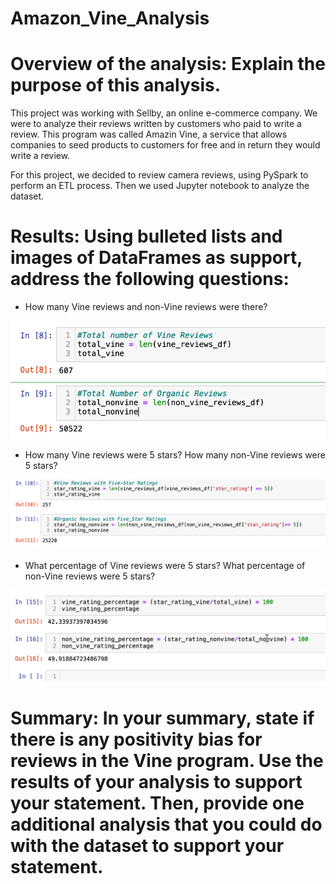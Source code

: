 # Amazon_Vine_Analysis
# Overview of the analysis: Explain the purpose of this analysis.
This project was working with Sellby, an online e-commerce company.  We were to analyze their reviews written by customers who paid to write a review.  This program was called Amazin Vine, a service that allows companies to seed products to customers for free and in return they would write a review. 

For this project, we decided to review camera reviews, using PySpark to perform an ETL process.  Then we used Jupyter notebook to analyze the dataset. 

# Results: Using bulleted lists and images of DataFrames as support, address the following questions:

* How many Vine reviews and non-Vine reviews were there?

![image](https://github.com/icheung487/Amazon_Vine_Analysis/blob/main/Resources/Total_Number_of_Vine.png)


* How many Vine reviews were 5 stars? How many non-Vine reviews were 5 stars?

![image](https://github.com/icheung487/Amazon_Vine_Analysis/blob/main/Resources/Total_Number_with_5_Stars.png)

* What percentage of Vine reviews were 5 stars? What percentage of non-Vine reviews were 5 stars?

![image](https://github.com/icheung487/Amazon_Vine_Analysis/blob/main/Resources/Percentage_Vine_reviews.png)


# Summary: In your summary, state if there is any positivity bias for reviews in the Vine program. Use the results of your analysis to support your statement. Then, provide one additional analysis that you could do with the dataset to support your statement.
